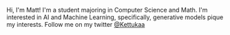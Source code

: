 Hi, I'm Matt! I'm a student majoring in Computer Science and Math. I'm interested in AI and Machine Learning, specifically, generative models pique my interests. Follow me on my twitter [@Kettukaa](https://twitter.com/Kettukaa)
